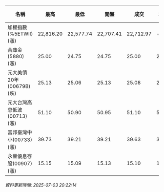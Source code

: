 | 名稱 | 最高 | 最低 | 開盤 | 成交 | 均價 | 成交金額(億) | 昨收 | 漲跌幅 | 漲跌 | 總量 | 昨量 | 振幅 |
| -------- | -------- | -------- | -------- |-------- | -------- | -------- |-------- |-------- |-------- | -------- | -------- |-------- |
|加權指數(%5ETWII) (漲)|22,816.20|22,577.74|22,707.41|22,712.97|-|3,751.08|22,577.74|0.60%|135.23|5,986,266|0|1.06%|
|合庫金(5880) (漲)|25.00|24.75|24.75|25.00|24.93|1.39|24.90|0.40%|0.10|5,586|3,583|1.00%|
|元大美債20年(00679B) (跌)|25.13|25.06|25.13|25.08|25.09|7.55|25.30|0.87%|0.22|30,094|18,251|0.28%|
|元大台灣高息低波(00713) (漲)|51.10|50.90|50.95|51.10|51.02|3.32|50.70|0.79%|0.40|6,512|4,770|0.39%|
|富邦臺灣中小(00733) (漲)|39.73|39.21|39.21|39.63|39.54|0.484|38.97|1.69%|0.66|1,223|819|1.33%|
|永豐優息存股(00907) (漲)|15.15|15.09|15.13|15.10|15.12|0.226|14.99|0.73%|0.11|1,496|1,526|0.40%|
###### 資料更新時間: 2025-07-03 20:22:14